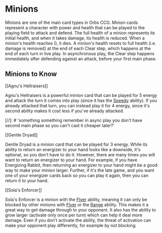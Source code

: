 # Minions

Minions are one of the main card types in Orbs CCG. Minion cards represent a character with power and health that can be played to the playing field to attack and defend. The full health of a minion represents its initial health, and when it takes damage, its health is reduced. When a minion's health reaches 0, it dies. A minion's health resets to full health (i.e. damage is removed) at the end of each Clear step, which happens at the end of each turn in live play. In asynchronous play, the Clear step happens immediately after defending against an attack, before your first main phase.

## Minions to Know

[[Agnu's Hellraisers]]

Agnu's Hellraisers is a powerful minion card that can be played for 5 energy and attack the turn it comes into play (since it has the [Speedy](./glossary.md#speedy) ability). If you already attacked that turn, you can instead play it for 4 energy, since it's second ability makes it cost less if you've already attacked.

[//]: # 'something something remember in async play you don't have second main phase so you can't cast it cheaper later?'

[[Gentle Dryad]]

Gentle Dryad is a minion card that can be played for 3 energy. While its ability to return an energizer to your hand looks like a downside, it's optional, so you don't have to do it. However, there are many times you will want to return an energizer to your hand. For example, if you have Energizing Rabbit, then returning an energizer to your hand might be a good way to make your minion larger. Further, if it's the late game, and you want one of your energizer cards back so you can play it again, then you can return it to your hand.

[[Sola's Enforcer]]

Sola's Enforcer is a minion with the [Flyer](./glossary.md#flyer) ability, meaning it can only be blocked by other minions with [Flyer](./glossary.md#flyer) or the [Range](./glossary.md#range) ability. This makes it a great way to get damage through to your opponent. It also has the ability to grow larger (activate only once per turn) which can help it deal more damage. Even if you don't activate the ability, the threat of activation can make your opponent play differently, for example by not blocking.
